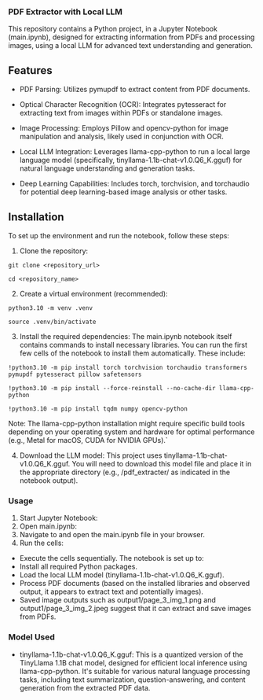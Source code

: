 ### PDF Extractor with Local LLM
This repository contains a Python project, in a Jupyter Notebook (main.ipynb), designed for extracting information from PDFs and processing images, using a local LLM for advanced text understanding and generation.

## Features
- PDF Parsing: Utilizes pymupdf to extract content from PDF documents.

- Optical Character Recognition (OCR): Integrates pytesseract for extracting text from images within PDFs or standalone images.

- Image Processing: Employs Pillow and opencv-python for image manipulation and analysis, likely used in conjunction with OCR.

- Local LLM Integration: Leverages llama-cpp-python to run a local large language model (specifically, tinyllama-1.1b-chat-v1.0.Q6_K.gguf) for natural language understanding and generation tasks.

- Deep Learning Capabilities: Includes torch, torchvision, and torchaudio for potential deep learning-based image analysis or other tasks.


## Installation
To set up the environment and run the notebook, follow these steps:

1. Clone the repository:

``git clone <repository_url>``

``cd <repository_name>``


2. Create a virtual environment (recommended):

``python3.10 -m venv .venv``

``source .venv/bin/activate``


3. Install the required dependencies:
The main.ipynb notebook itself contains commands to install necessary libraries. You can run the first few cells of the notebook to install them automatically. These include:

``!python3.10 -m pip install torch torchvision torchaudio transformers pymupdf pytesseract pillow safetensors``

``!python3.10 -m pip install --force-reinstall --no-cache-dir llama-cpp-python``

``!python3.10 -m pip install tqdm numpy opencv-python``


Note: The llama-cpp-python installation might require specific build tools depending on your operating system and hardware for optimal performance (e.g., Metal for macOS, CUDA for NVIDIA GPUs).`

4. Download the LLM model:
This project uses tinyllama-1.1b-chat-v1.0.Q6_K.gguf. You will need to download this model file and place it in the appropriate directory (e.g., /pdf_extracter/ as indicated in the notebook output).

### Usage
1. Start Jupyter Notebook:
2. Open main.ipynb:
3. Navigate to and open the main.ipynb file in your browser.
3. Run the cells:
  - Execute the cells sequentially. The notebook is set up to:
  - Install all required Python packages.
  - Load the local LLM model (tinyllama-1.1b-chat-v1.0.Q6_K.gguf).
  - Process PDF documents (based on the installed libraries and observed output, it appears to extract text and potentially images).
  - Saved image outputs such as output1/page_3_img_1.png and output1/page_3_img_2.jpeg suggest that it can extract and save images from PDFs.

### Model Used
- tinyllama-1.1b-chat-v1.0.Q6_K.gguf: This is a quantized version of the TinyLlama 1.1B chat model, designed for efficient local inference using llama-cpp-python. It's suitable for various natural language processing tasks, including text summarization, question-answering, and content generation from the extracted PDF data.
